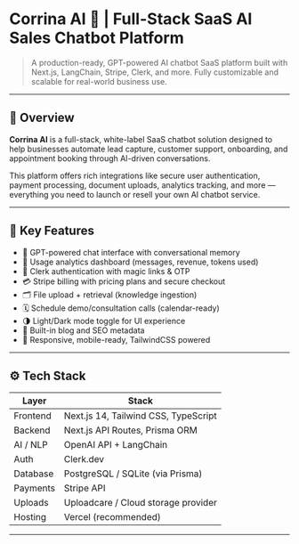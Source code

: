 # Corrina AI 🧠 | Full-Stack SaaS AI Sales Chatbot Platform

> A production-ready, GPT-powered AI chatbot SaaS platform built with Next.js, LangChain, Stripe, Clerk, and more. Fully customizable and scalable for real-world business use.

---

## 🚀 Overview

**Corrina AI** is a full-stack, white-label SaaS chatbot solution designed to help businesses automate lead capture, customer support, onboarding, and appointment booking through AI-driven conversations.

This platform offers rich integrations like secure user authentication, payment processing, document uploads, analytics tracking, and more — everything you need to launch or resell your own AI chatbot service.

---

## 🔧 Key Features

- 🧠 GPT-powered chat interface with conversational memory  
- 🧾 Usage analytics dashboard (messages, revenue, tokens used)  
- 🔐 Clerk authentication with magic links & OTP  
- 💳 Stripe billing with pricing plans and secure checkout  
- 🗂️ File upload + retrieval (knowledge ingestion)  
- 🗓️ Schedule demo/consultation calls (calendar-ready)  
- 🌗 Light/Dark mode toggle for UI experience  
- 📃 Built-in blog and SEO metadata  
- 📱 Responsive, mobile-ready, TailwindCSS powered

---

## ⚙️ Tech Stack

| Layer        | Stack                                     |
|--------------|-------------------------------------------|
| Frontend     | Next.js 14, Tailwind CSS, TypeScript      |
| Backend      | Next.js API Routes, Prisma ORM            |
| AI / NLP     | OpenAI API + LangChain                    |
| Auth         | Clerk.dev                                 |
| Database     | PostgreSQL / SQLite (via Prisma)          |
| Payments     | Stripe API                                |
| Uploads      | Uploadcare / Cloud storage provider       |
| Hosting      | Vercel (recommended)                      |

---

